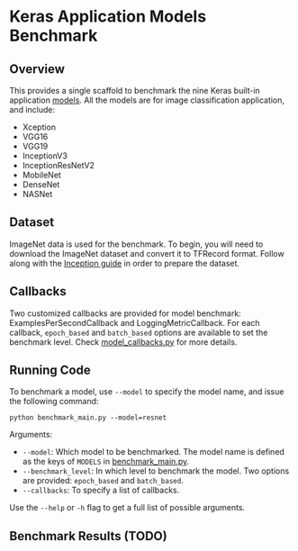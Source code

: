 # Keras Application Models Benchmark
## Overview
This provides a single scaffold to benchmark the nine Keras built-in application [models](https://keras.io/applications/). All the models are for image classification application, and include:
 - Xception
 - VGG16
 - VGG19
 - InceptionV3
 - InceptionResNetV2
 - MobileNet
 - DenseNet
 - NASNet

## Dataset
ImageNet data is used for the benchmark. To begin, you will need to download the ImageNet dataset and convert it to TFRecord format. Follow along with the [Inception guide](https://github.com/tensorflow/models/tree/master/research/inception#getting-started) in order to prepare the dataset.

## Callbacks
Two customized callbacks are provided for model benchmark: ExamplesPerSecondCallback and LoggingMetricCallback. For each callback, `epoch_based` and `batch_based` options are available to set the benchmark level. Check [model_callbacks.py](model_callbacks.py) for more details.

## Running Code
To benchmark a model, use `--model` to specify the model name, and issue the following command:
```
python benchmark_main.py --model=resnet
```
Arguments:
  * `--model`: Which model to be benchmarked. The model name is defined as the keys of `MODELS` in [benchmark_main.py](benchmark_main.py).
  * `--benchmark_level`: In which level to benchmark the model. Two options are provided: `epoch_based` and `batch_based`.
  * `--callbacks`: To specify a list of callbacks.

Use the `--help` or `-h` flag to get a full list of possible arguments.

## Benchmark Results (TODO)
